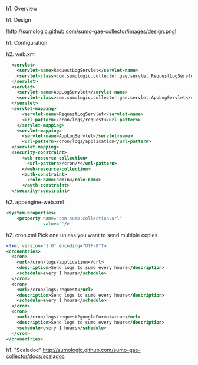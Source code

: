 
h1. Overview

h1. Design

!http://sumologic.github.com/sumo-gae-collector/images/design.png!

h1. Configuration

h2. web.xml
```xml
  <servlet>
    <servlet-name>RequestLogServlet</servlet-name>
    <servlet-class>com.sumologic.collector.gae.servlet.RequestLogServlet</servlet-class>
  </servlet>
  <servlet>
    <servlet-name>AppLogServlet</servlet-name>
    <servlet-class>com.sumologic.collector.gae.servlet.AppLogServlet</servlet-class>
  </servlet>
  <servlet-mapping>
      <servlet-name>RequestLogServlet</servlet-name>
      <url-pattern>/cron/logs/request</url-pattern>
    </servlet-mapping>
    <servlet-mapping>
      <servlet-name>AppLogServlet</servlet-name>
      <url-pattern>/cron/logs/application</url-pattern>
  </servlet-mapping>
  <security-constraint>
      <web-resource-collection>
        <url-pattern>/cron/*</url-pattern>
      </web-resource-collection>
      <auth-constraint>
        <role-name>admin</role-name>
      </auth-constraint>
  </security-constraint>
```

h2. appengine-web.xml
```xml
<system-properties>
    <property name="com.sumo.collection.url"
              value=""/>
```

h2. cron.xml
Pick one unless you want to send multiple copies

```xml
<?xml version="1.0" encoding="UTF-8"?>
<cronentries>
  <cron>
    <url>/cron/logs/application</url>
    <description>Send logs to sumo every hours</description>
    <schedule>every 1 hours</schedule>
  </cron>
  <cron>
    <url>/cron/logs/request</url>
    <description>Send logs to sumo every hours</description>
    <schedule>every 1 hours</schedule>
  </cron>
  <cron>
    <url>/cron/logs/request?googleFormat=true</url>
    <description>Send logs to sumo every hours</description>
    <schedule>every 1 hours</schedule>
  </cron>
</cronentries>
```

h1. "Scaladoc":http://sumologic.github.com/sumo-gae-collector/docs/scaladoc

